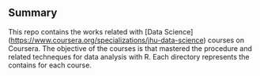 ## Summary
This repo contains the works related with [Data Science] (https://www.coursera.org/specializations/jhu-data-science) courses on Coursera. The objective of the courses is that mastered the procedure and related techneques for data analysis with R. Each directory represents the contains for each course.
